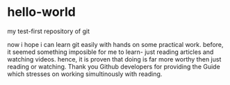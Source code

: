 # hello-world
my test-first repository of git

now i hope i can learn git easily with hands on some practical work. before, it seemed something imposible for  me to learn- just reading articles and watching videos. hence, it is proven that doing is far more worthy then just reading or watching. Thank you Github developers for providing the Guide which stresses on working simultinously with reading.  
